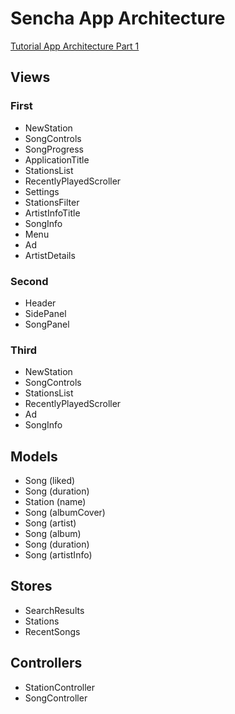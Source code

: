 Sencha App Architecture
=======================
[Tutorial App Architecture Part 1](http://docs.sencha.com/extjs/4.2.3/#!/guide/mvc_pt1)

Views
-----
### First
- NewStation
- SongControls
- SongProgress
- ApplicationTitle
- StationsList
- RecentlyPlayedScroller
- Settings
- StationsFilter
- ArtistInfoTitle
- SongInfo
- Menu
- Ad
- ArtistDetails

### Second
- Header
- SidePanel
- SongPanel

### Third
- NewStation
- SongControls
- StationsList
- RecentlyPlayedScroller
- Ad
- SongInfo

Models
------
- Song (liked)
- Song (duration)
- Station (name)
- Song (albumCover)
- Song (artist)
- Song (album)
- Song (duration)
- Song (artistInfo)

Stores
------
- SearchResults
- Stations
- RecentSongs

Controllers
-----------
- StationController
- SongController
